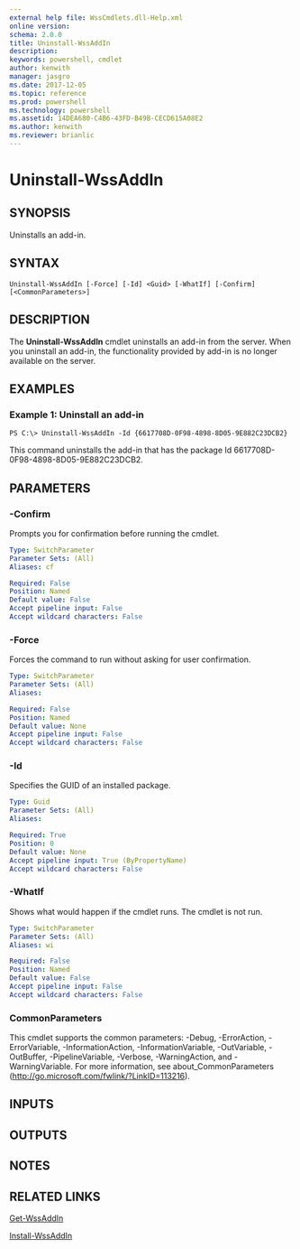 ```yaml
---
external help file: WssCmdlets.dll-Help.xml
online version: 
schema: 2.0.0
title: Uninstall-WssAddIn
description: 
keywords: powershell, cmdlet
author: kenwith
manager: jasgro
ms.date: 2017-12-05
ms.topic: reference
ms.prod: powershell
ms.technology: powershell
ms.assetid: 14DEA680-C4B6-43FD-B49B-CECD615A08E2
ms.author: kenwith
ms.reviewer: brianlic
---
```


# Uninstall-WssAddIn

## SYNOPSIS
Uninstalls an add-in.

## SYNTAX

```
Uninstall-WssAddIn [-Force] [-Id] <Guid> [-WhatIf] [-Confirm] [<CommonParameters>]
```

## DESCRIPTION
The **Uninstall-WssAddIn** cmdlet uninstalls an add-in from the server.
When you uninstall an add-in, the functionality provided by add-in is no longer available on the server.

## EXAMPLES

### Example 1: Uninstall an add-in
```
PS C:\> Uninstall-WssAddIn -Id {6617708D-0F98-4898-8D05-9E882C23DCB2}
```

This command uninstalls the add-in that has the package Id 6617708D-0F98-4898-8D05-9E882C23DCB2.

## PARAMETERS

### -Confirm
Prompts you for confirmation before running the cmdlet.

```yaml
Type: SwitchParameter
Parameter Sets: (All)
Aliases: cf

Required: False
Position: Named
Default value: False
Accept pipeline input: False
Accept wildcard characters: False
```

### -Force
Forces the command to run without asking for user confirmation.

```yaml
Type: SwitchParameter
Parameter Sets: (All)
Aliases: 

Required: False
Position: Named
Default value: None
Accept pipeline input: False
Accept wildcard characters: False
```

### -Id
Specifies the GUID of an installed package.

```yaml
Type: Guid
Parameter Sets: (All)
Aliases: 

Required: True
Position: 0
Default value: None
Accept pipeline input: True (ByPropertyName)
Accept wildcard characters: False
```

### -WhatIf
Shows what would happen if the cmdlet runs.
The cmdlet is not run.

```yaml
Type: SwitchParameter
Parameter Sets: (All)
Aliases: wi

Required: False
Position: Named
Default value: False
Accept pipeline input: False
Accept wildcard characters: False
```

### CommonParameters
This cmdlet supports the common parameters: -Debug, -ErrorAction, -ErrorVariable, -InformationAction, -InformationVariable, -OutVariable, -OutBuffer, -PipelineVariable, -Verbose, -WarningAction, and -WarningVariable. For more information, see about_CommonParameters (http://go.microsoft.com/fwlink/?LinkID=113216).

## INPUTS

## OUTPUTS

## NOTES

## RELATED LINKS

[Get-WssAddIn](./Get-WssAddIn.md)

[Install-WssAddIn](./Install-WssAddIn.md)

